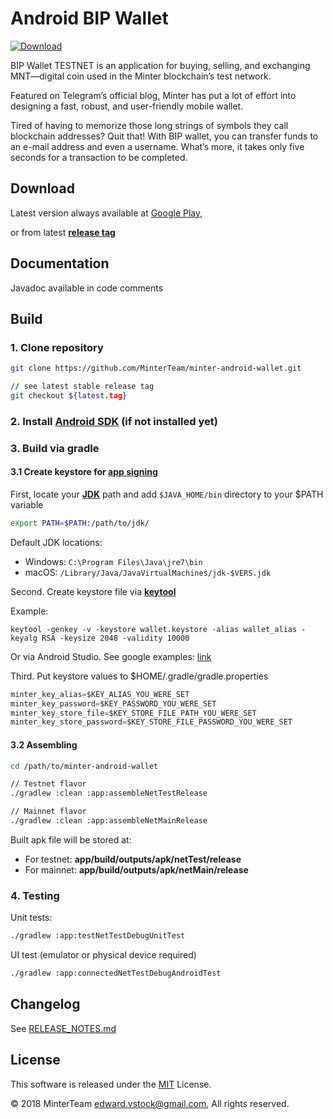 # Android BIP Wallet
[![Download](https://play.google.com/intl/en_us/badges/images/badge_new.png)](https://play.google.com/store/apps/details?id=network.minter.bipwallet)


BIP Wallet TESTNET is an application for buying, selling, and exchanging MNT—digital coin used in the Minter blockchain’s test network.

Featured on Telegram’s official blog, Minter has put a lot of effort into designing a fast, robust, and user-friendly mobile wallet.

Tired of having to memorize those long strings of symbols they call blockchain addresses? Quit that! With BIP wallet, you can transfer funds to an e-mail address and even a username. What’s more, it takes only five seconds for a transaction to be completed.

## Download

Latest version always available at [Google Play](https://play.google.com/store/apps/details?id=network.minter.bipwallet),

or from latest [**release tag**](https://github.com/MinterTeam/minter-android-wallet/releases/latest)


## Documentation

Javadoc available in code comments

## Build

### 1. Clone repository
```bash
git clone https://github.com/MinterTeam/minter-android-wallet.git

// see latest stable release tag
git checkout ${latest.tag}
```

### 2. Install [Android SDK](https://developer.android.com/) (if not installed yet)

### 3. Build via gradle

#### 3.1 Create keystore for [app signing](https://developer.android.com/studio/publish/app-signing)

First, locate your [**JDK**](https://www.oracle.com/technetwork/java/javase/downloads/jdk8-downloads-2133151.html) path and add `$JAVA_HOME/bin` directory to your $PATH variable

```bash
export PATH=$PATH:/path/to/jdk/
```

Default JDK locations:
 - Windows: `C:\Program Files\Java\jre7\bin`
 - macOS: `/Library/Java/JavaVirtualMachines/jdk-$VERS.jdk`

Second. Create keystore file via [**keytool**](https://docs.oracle.com/javase/6/docs/technotes/tools/windows/keytool.html)

Example:
```
keytool -genkey -v -keystore wallet.keystore -alias wallet_alias -keyalg RSA -keysize 2048 -validity 10000
```

Or via Android Studio. See google examples: [link](https://developer.android.com/studio/publish/app-signing)

Third. Put keystore values to $HOME/.gradle/gradle.properties
```groovy
minter_key_alias=$KEY_ALIAS_YOU_WERE_SET
minter_key_password=$KEY_PASSWORD_YOU_WERE_SET
minter_key_store_file=$KEY_STORE_FILE_PATH_YOU_WERE_SET
minter_key_store_password=$KEY_STORE_FILE_PASSWORD_YOU_WERE_SET
```

#### 3.2 Assembling
```bash
cd /path/to/minter-android-wallet

// Testnet flavor
./gradlew :clean :app:assembleNetTestRelease

// Mainnet flavor
./gradlew :clean :app:assembleNetMainRelease
```

Built apk file will be stored at:
 - For testnet: **app/build/outputs/apk/netTest/release**
 - For mainnet: **app/build/outputs/apk/netMain/release**


### 4. Testing
Unit tests:
```bash
./gradlew :app:testNetTestDebugUnitTest
```

UI test (emulator or physical device required)
```bash
./gradlew :app:connectedNetTestDebugAndroidTest
```

## Changelog

See [RELEASE_NOTES.md](RELEASE_NOTES.md)


## License

This software is released under the [MIT](LICENSE.txt) License.

© 2018 MinterTeam <edward.vstock@gmail.com>, All rights reserved.